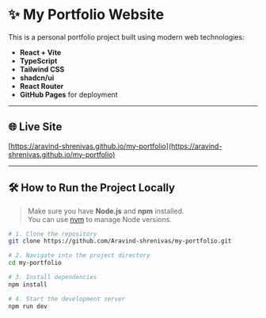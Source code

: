 # ✨ My Portfolio Website

This is a personal portfolio project built using modern web technologies:

- **React + Vite**
- **TypeScript**
- **Tailwind CSS**
- **shadcn/ui**
- **React Router**
- **GitHub Pages** for deployment

---

## 🌐 Live Site

[https://aravind-shrenivas.github.io/my-portfolio](https://aravind-shrenivas.github.io/my-portfolio)

---

## 🛠 How to Run the Project Locally

> Make sure you have **Node.js** and **npm** installed.  
> You can use [nvm](https://github.com/nvm-sh/nvm#installing-and-updating) to manage Node versions.

```bash
# 1. Clone the repository
git clone https://github.com/Aravind-shrenivas/my-portfolio.git

# 2. Navigate into the project directory
cd my-portfolio

# 3. Install dependencies
npm install

# 4. Start the development server
npm run dev
